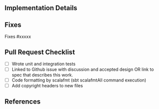 ## Implementation Details

<!-- Please write a complete description of the changes you are introducing in this PR -->

## Fixes

Fixes #xxxxx

## Pull Request Checklist

- [ ] Wrote unit and integration tests
- [ ] Linked to Github issue with discussion and accepted design OR link to spec that describes this work.
- [ ] Code formatting by scalafmt (sbt scalafmtAll command execution)
- [ ] Add copyright headers to new files

## References

<!-- Please describe any relevant issues, PR, articles, etc. -->
